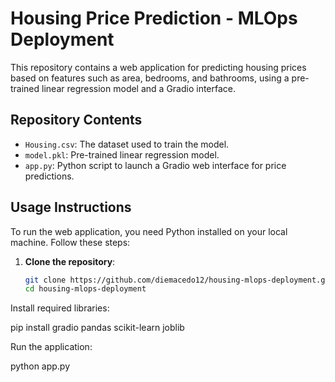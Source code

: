 # Housing Price Prediction - MLOps Deployment

This repository contains a web application for predicting housing prices based on features such as area, bedrooms, and bathrooms, using a pre-trained linear regression model and a Gradio interface.

## Repository Contents
- `Housing.csv`: The dataset used to train the model.
- `model.pkl`: Pre-trained linear regression model.
- `app.py`: Python script to launch a Gradio web interface for price predictions.

## Usage Instructions
To run the web application, you need Python installed on your local machine. Follow these steps:

1. **Clone the repository**:
   ```bash
   git clone https://github.com/diemacedo12/housing-mlops-deployment.git
   cd housing-mlops-deployment
Install required libraries:

pip install gradio pandas scikit-learn joblib

Run the application:

python app.py

